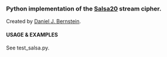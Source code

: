 ### Python implementation of the [Salsa20][1] stream cipher.
Created by [Daniel J. Bernstein][2].

#### USAGE & EXAMPLES
See test_salsa.py.

[1]: http://cr.yp.to/snuffle.html
[2]: http://cr.yp.to/djb.html

